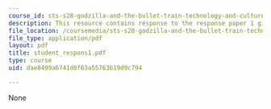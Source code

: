 ```yaml
---
course_id: sts-s28-godzilla-and-the-bullet-train-technology-and-culture-in-modern-japan-fall-2005
description: This resource contains response to the response paper 1 given as assignment.
file_location: /coursemedia/sts-s28-godzilla-and-the-bullet-train-technology-and-culture-in-modern-japan-fall-2005/dae8499a6741d6f63a55763b19d9c794_student_respons1.pdf
file_type: application/pdf
layout: pdf
title: student_respons1.pdf
type: course
uid: dae8499a6741d6f63a55763b19d9c794

---
```

None